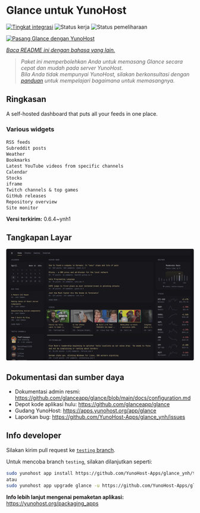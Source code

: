 <!--
N.B.: README ini dibuat secara otomatis oleh <https://github.com/YunoHost/apps/tree/master/tools/readme_generator>
Ini TIDAK boleh diedit dengan tangan.
-->

# Glance untuk YunoHost

[![Tingkat integrasi](https://apps.yunohost.org/badge/integration/glance)](https://ci-apps.yunohost.org/ci/apps/glance/)
![Status kerja](https://apps.yunohost.org/badge/state/glance)
![Status pemeliharaan](https://apps.yunohost.org/badge/maintained/glance)

[![Pasang Glance dengan YunoHost](https://install-app.yunohost.org/install-with-yunohost.svg)](https://install-app.yunohost.org/?app=glance)

*[Baca README ini dengan bahasa yang lain.](./ALL_README.md)*

> *Paket ini memperbolehkan Anda untuk memasang Glance secara cepat dan mudah pada server YunoHost.*  
> *Bila Anda tidak mempunyai YunoHost, silakan berkonsultasi dengan [panduan](https://yunohost.org/install) untuk mempelajari bagaimana untuk memasangnya.*

## Ringkasan

A self-hosted dashboard that puts all your feeds in one place.

### Various widgets

    RSS feeds
    Subreddit posts
    Weather
    Bookmarks
    Latest YouTube videos from specific channels
    Calendar
    Stocks
    iframe
    Twitch channels & top games
    GitHub releases
    Repository overview
    Site monitor


**Versi terkirim:** 0.6.4~ynh1

## Tangkapan Layar

![Tangkapan Layar pada Glance](./doc/screenshots/screenshot.png)

## Dokumentasi dan sumber daya

- Dokumentasi admin resmi: <https://github.com/glanceapp/glance/blob/main/docs/configuration.md>
- Depot kode aplikasi hulu: <https://github.com/glanceapp/glance>
- Gudang YunoHost: <https://apps.yunohost.org/app/glance>
- Laporkan bug: <https://github.com/YunoHost-Apps/glance_ynh/issues>

## Info developer

Silakan kirim pull request ke [`testing` branch](https://github.com/YunoHost-Apps/glance_ynh/tree/testing).

Untuk mencoba branch `testing`, silakan dilanjutkan seperti:

```bash
sudo yunohost app install https://github.com/YunoHost-Apps/glance_ynh/tree/testing --debug
atau
sudo yunohost app upgrade glance -u https://github.com/YunoHost-Apps/glance_ynh/tree/testing --debug
```

**Info lebih lanjut mengenai pemaketan aplikasi:** <https://yunohost.org/packaging_apps>
